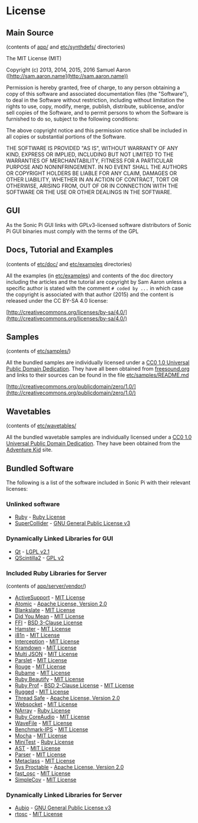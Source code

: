 # License

## Main Source
(contents of [app/](https://github.com/samaaron/sonic-pi/tree/master/app) and [etc/synthdefs/](https://github.com/samaaron/sonic-pi/tree/master/etc/synthdefs) directories)

The MIT License (MIT)

Copyright (c) 2013, 2014, 2015, 2016 Samuel Aaron ([http://sam.aaron.name](http://sam.aaron.name))

Permission is hereby granted, free of charge, to any person obtaining a copy
of this software and associated documentation files (the "Software"), to deal
in the Software without restriction, including without limitation the rights
to use, copy, modify, merge, publish, distribute, sublicense, and/or sell
copies of the Software, and to permit persons to whom the Software is
furnished to do so, subject to the following conditions:

The above copyright notice and this permission notice shall be included in
all copies or substantial portions of the Software.

THE SOFTWARE IS PROVIDED "AS IS", WITHOUT WARRANTY OF ANY KIND, EXPRESS OR
IMPLIED, INCLUDING BUT NOT LIMITED TO THE WARRANTIES OF MERCHANTABILITY,
FITNESS FOR A PARTICULAR PURPOSE AND NONINFRINGEMENT. IN NO EVENT SHALL THE
AUTHORS OR COPYRIGHT HOLDERS BE LIABLE FOR ANY CLAIM, DAMAGES OR OTHER
LIABILITY, WHETHER IN AN ACTION OF CONTRACT, TORT OR OTHERWISE, ARISING FROM,
OUT OF OR IN CONNECTION WITH THE SOFTWARE OR THE USE OR OTHER DEALINGS IN
THE SOFTWARE.

## GUI
As the Sonic Pi GUI links with GPLv3-licensed software distributors of
Sonic Pi GUI binaries must comply with the terms of the GPL


## Docs, Tutorial and Examples
(contents of [etc/doc/](https://github.com/samaaron/sonic-pi/tree/master/etc/doc) and [etc/examples](https://github.com/samaaron/sonic-pi/tree/master/etc/examples) directories)

All the examples (in
[etc/examples](https://github.com/samaaron/sonic-pi/tree/master/etc/examples))
and contents of the doc directory including the articles and the
tutorial are copyright by Sam Aaron unless a specific author is stated
with the comment `# coded by ...` in which case the copyright is
associated with that author (2015) and the content is released under the
CC BY-SA 4.0 license:

[http://creativecommons.org/licenses/by-sa/4.0/](http://creativecommons.org/licenses/by-sa/4.0/)


## Samples
(contents of [etc/samples/](https://github.com/samaaron/sonic-pi/tree/master/etc/samples))

All the bundled samples are individually licensed under a
[CC0 1.0 Universal Public Domain Dedication](http://creativecommons.org/publicdomain/zero/1.0/). They
have all been obtained from [freesound.org](http://freesound.org) and
links to their sources can be found in the file
[etc/samples/README.md](https://github.com/samaaron/sonic-pi/blob/master/etc/samples/README.md)

[http://creativecommons.org/publicdomain/zero/1.0/](http://creativecommons.org/publicdomain/zero/1.0/)


## Wavetables
(contents of [etc/wavetables/](https://github.com/samaaron/sonic-pi/tree/master/etc/wavetables)

All the bundled wavetable samples are individually licensed under a
[CC0 1.0 Universal Public Domain Dedication](http://creativecommons.org/publicdomain/zero/1.0/). They
have been obtained from the
[Adventure Kid](http://www.adventurekid.se/akrt/waveforms/adventure-kid-waveforms/)
site.


## Bundled Software
The following is a list of the software included in Sonic Pi with their
relevant licenses:


### Unlinked software
* [Ruby](http://ruby-lang.org) - [Ruby License](https://www.ruby-lang.org/en/about/license.txt)
* [SuperCollider](http://supercollider.sourceforge.net) - [GNU General Public License v3](http://www.gnu.org/copyleft/gpl.html)


### Dynamically Linked Libraries for GUI
* [Qt](http://qt-project.org) - [LGPL v2.1](https://www.gnu.org/licenses/lgpl-2.1.html)
* [QScintilla2](http://www.riverbankcomputing.com/software/qscintilla/intro) - [GPL v2](https://tldrlegal.com/license/gnu-general-public-license-v2)


### Included Ruby Libraries for Server
(contents of [app/server/vendor/](https://github.com/samaaron/sonic-pi/tree/master/app/server/vendor))

* [ActiveSupport](https://github.com/rails/rails/tree/master/activesupport) - [MIT License](http://opensource.org/licenses/MIT)
* [Atomic](http://github.com/headius/ruby-atomic) - [Apache License, Version 2.0](http://www.apache.org/licenses/LICENSE-2.0.html)
* [Blankslate](https://github.com/masover/blankslate) - [MIT License](http://opensource.org/licenses/MIT)
* [Did You Mean](https://github.com/yuki24/did_you_mean) - [MIT License](http://opensource.org/licenses/MIT)
* [FFI](https://github.com/ffi/ffi) - [BSD 3-Clause License](http://opensource.org/licenses/BSD-3-Clause)
* [Hamster](https://github.com/hamstergem/hamster) - [MIT License](http://opensource.org/licenses/MIT)
* [i81n](https://github.com/svenfuchs/i18n) - [MIT License](http://opensource.org/licenses/MIT)
* [Interception](https://github.com/ConradIrwin/interception) - [MIT License](http://opensource.org/licenses/MIT)
* [Kramdown](http://kramdown.gettalong.org) - [MIT License](http://opensource.org/licenses/MIT)
* [Multi JSON](https://github.com/intridea/multi_json) - [MIT License](http://opensource.org/licenses/MIT)
* [Parslet](http://kschiess.github.io/parslet/) - [MIT License](http://opensource.org/licenses/MIT)
* [Rouge](https://github.com/jneen/rouge) - [MIT License](http://opensource.org/licenses/MIT)
* [Rubame](https://github.com/saward/Rubame) - [MIT License](http://opensource.org/licenses/MIT)
* [Ruby Beautify](https://github.com/erniebrodeur/ruby-beautify) - [MIT License](http://opensource.org/licenses/MIT)
* [Ruby Prof](https://github.com/ruby-prof/ruby-prof) - [BSD 2-Clause License](http://opensource.org/licenses/BSD-2-Clause) - [MIT License](http://opensource.org/licenses/MIT)
* [Rugged](https://github.com/libgit2/rugged) - [MIT License](http://opensource.org/licenses/MIT)
* [Thread Safe](https://github.com/ruby-concurrency/thread_safe) - [Apache License, Version 2.0](http://www.apache.org/licenses/LICENSE-2.0.html)
* [Websocket](https://github.com/imanel/websocket-ruby) - [MIT License](http://opensource.org/licenses/MIT)
* [NArray](https://github.com/masa16/narray) - [Ruby License](https://www.ruby-lang.org/en/about/license.txt)
* [Ruby CoreAudio](https://github.com/nagachika/ruby-coreaudio) - [MIT License](http://opensource.org/licenses/MIT)
* [WaveFile](https://github.com/jstrait/wavefile/) - [MIT License](http://opensource.org/licenses/MIT)
* [Benchmark-IPS](https://github.com/evanphx/benchmark-ips) - [MIT License](http://opensource.org/licenses/MIT)
* [Mocha](http://gofreerange.com/mocha/docs/) - [MIT License](http://opensource.org/licenses/MIT)
* [MiniTest](http://ruby-doc.org/stdlib-2.0.0/libdoc/minitest/rdoc/MiniTest.html) - [Ruby License](https://www.ruby-lang.org/en/about/license.txt)
* [AST](https://github.com/whitequark/ast) - [MIT License](http://opensource.org/licenses/MIT)
* [Parser](https://github.com/whitequark/parser) - [MIT License](http://opensource.org/licenses/MIT)
* [Metaclass](https://github.com/floehopper/metaclass) - [MIT License](http://opensource.org/licenses/MIT)
* [Sys Proctable](https://github.com/djberg96/sys-proctable) - [Apache License, Version 2.0](http://www.apache.org/licenses/LICENSE-2.0.html)
* [fast_osc](http://github.com/xavriley/fast_osc) - [MIT License](http://opensource.org/licenses/MIT)
* [SimpleCov](https://github.com/colszowka/simplecov) - [MIT License](http://opensource.org/licenses/MIT)

### Dynamically Linked Libraries for Server
* [Aubio](http://aubio.org) - [GNU General Public License v3](http://www.gnu.org/copyleft/gpl.html)
* [rtosc](https://github.com/fundamental/rtosc) - [MIT License](http://opensource.org/licenses/MIT)
